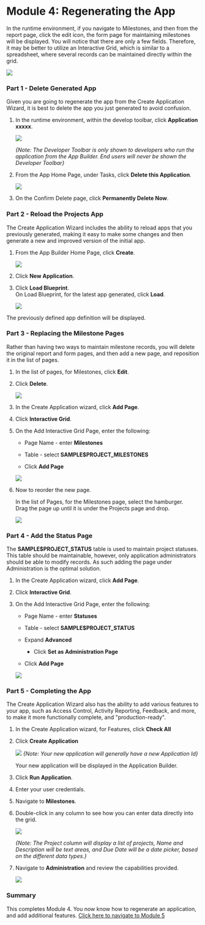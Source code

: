 # Module 4: Regenerating the App 

In the runtime environment, if you navigate to Milestones, and then from the report page, click the edit icon, the form page for maintaining milestones will be displayed. You will notice that there are only a few fields. Therefore, it may be better to utilize an Interactive Grid, which is similar to a spreadsheet, where several records can be maintained directly within the grid.

![](images/4/milestone-form.png)

### **Part 1** - Delete Generated App
Given you are going to regenerate the app from the Create Application Wizard, it is best to delete the app you just generated to avoid confusion.

1. In the runtime environment, within the develop toolbar, click **Application xxxxx**.  

    ![](images/4/dev-toolbar.png)  

    *{Note: The Developer Toolbar is only shown to developers who run the application from the App Builder. End users will never be shown the Developer Toolbar}*

2. From the App Home Page, under Tasks, click **Delete this Application**.  

    ![](images/4/delete-app.png)  

3. On the Confirm Delete page, click **Permanently Delete Now**.

### **Part 2** - Reload the Projects App
The Create Application Wizard includes the ability to reload apps that you previously generated, making it easy to make some changes and then generate a new and improved version of the initial app.

1. From the App Builder Home Page, click **Create**. 
 
    ![](images/4/create-app.png)
     
2. Click **New Application**.

3. Click **Load Blueprint**.    
    On Load Blueprint, for the latest app generated, click **Load**.  

    ![](images/4/load-blueprint.png)  
    
The previously defined app definition will be displayed.

### **Part 3** - Replacing the Milestone Pages
Rather than having two ways to maintain milestone records, you will delete the original report and form pages, and then add a new page, and reposition it in the list of pages.

1. In the list of pages, for Milestones, click **Edit**.
2. Click **Delete**.  

    ![](images/4/delete-old-page.png)

3. In the Create Application wizard, click **Add Page**.
4. Click **Interactive Grid**.
5. On the Add Interactive Grid Page, enter the following:
    - Page Name - enter **Milestones**
    - Table - select **SAMPLE$PROJECT_MILESTONES**
    
    - Click **Add Page**  

    ![](images/4/set-milestones.png)

6. Now to reorder the new page.

    In the list of Pages, for the Milestones page, select the hamburger.    
    Drag the page up until it is under the Projects page and drop.
    
    ![](images/4/move-milestones.png)


### **Part 4** - Add the Status Page
The **SAMPLE$PROJECT_STATUS** table is used to maintain project statuses. This table should be maintainable, however, only application administrators should be able to modify records. As such adding the page under Administration is the optimal solution.

1. In the Create Application wizard, click **Add Page**.
2. Click **Interactive Grid**.
3. On the Add Interactive Grid Page, enter the following:
    - Page Name - enter **Statuses**
    - Table - select **SAMPLE$PROJECT_STATUS**
    - Expand **Advanced**
        - Click **Set as Administration Page** 
    
    - Click **Add Page**  

    ![](images/4/set-status.png)


### **Part 5** - Completing the App
The Create Application Wizard also has the ability to add various features to your app, such as Access Control, Activity Reporting, Feedback, and more, to make it more functionally complete, and "production-ready". 

1. In the Create Application wizard, for Features, click **Check All**
2. Click **Create Application**
    
    ![](images/4/check-features.png)
    *{Note: Your new application will generally have a new Application Id}*
    
    Your new application will be displayed in the Application Builder.
    
3. Click **Run Application**.
4. Enter your user credentials.
5. Navigate to **Milestones**.
6. Double-click in any column to see how you can enter data directly into the grid.

    ![](images/4/view-milestones.png)
    
    *{Note: The Project column will display a list of projects, Name and Description will be text areas, and Due Date will be a date picker, based on the different data types.}*
    
7. Navigate to **Administration** and review the capabilities provided.

    ![](images/4/view-admin.png)

### **Summary**

This completes Module 4. You now know how to regenerate an application, and add additional features. [Click here to navigate to Module 5](5-improving-dashboard.md)
